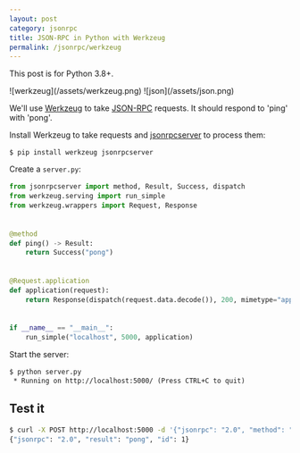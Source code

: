 ```yaml
---
layout: post
category: jsonrpc
title: JSON-RPC in Python with Werkzeug
permalink: /jsonrpc/werkzeug
---
```

<div class="warning">
    <p>This post is for Python 3.8+.</p>
</div>

<div class="wide-logos" markdown="1">
![werkzeug](/assets/werkzeug.png)
![json](/assets/json.png)
</div>

We'll use [Werkzeug](http://werkzeug.pocoo.org) to take
[JSON-RPC](http://www.jsonrpc.org/) requests. It should respond to 'ping' with
'pong'.

Install Werkzeug to take requests and
[jsonrpcserver](https://www.jsonrpcserver.com/) to process them:

``` shell
$ pip install werkzeug jsonrpcserver
```

Create a `server.py`:

```python
from jsonrpcserver import method, Result, Success, dispatch
from werkzeug.serving import run_simple
from werkzeug.wrappers import Request, Response


@method
def ping() -> Result:
    return Success("pong")


@Request.application
def application(request):
    return Response(dispatch(request.data.decode()), 200, mimetype="application/json")


if __name__ == "__main__":
    run_simple("localhost", 5000, application)
```

Start the server:

``` shell
$ python server.py
 * Running on http://localhost:5000/ (Press CTRL+C to quit)
```

## Test it

```sh
$ curl -X POST http://localhost:5000 -d '{"jsonrpc": "2.0", "method": "ping", "id": 1}'
{"jsonrpc": "2.0", "result": "pong", "id": 1}
```
